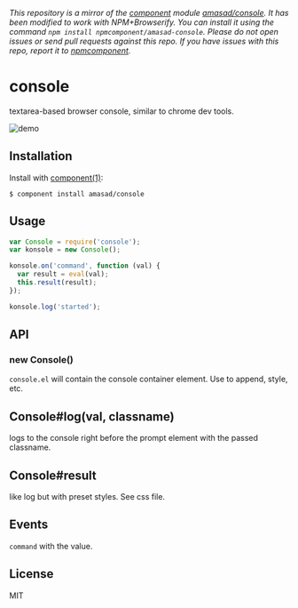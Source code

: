 *This repository is a mirror of the [component](http://component.io) module [amasad/console](http://github.com/amasad/console). It has been modified to work with NPM+Browserify. You can install it using the command `npm install npmcomponent/amasad-console`. Please do not open issues or send pull requests against this repo. If you have issues with this repo, report it to [npmcomponent](https://github.com/airportyh/npmcomponent).*
# console

  textarea-based browser console, similar to chrome dev tools.

  ![demo](https://i.cloudup.com/SN8xtTF0Eh.png)

## Installation

  Install with [component(1)](http://component.io):

    $ component install amasad/console

## Usage

```js
var Console = require('console');
var konsole = new Console();

konsole.on('command', function (val) {
  var result = eval(val);
  this.result(result);
});

konsole.log('started');
```

## API

### new Console()

`console.el` will contain the console container element. Use to append, style, etc.

## Console#log(val, classname)

logs to the console right before the prompt element with the passed classname.

## Console#result

like log but with preset styles. See css file.

## Events

  `command` with the value.

## License

  MIT
